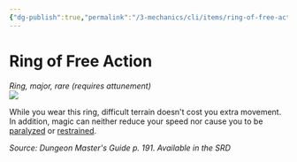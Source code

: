 ```yaml
---
{"dg-publish":true,"permalink":"/3-mechanics/cli/items/ring-of-free-action/","tags":["ttrpg-cli/compendium/src/5e/dmg","ttrpg-cli/item/attunement/required","ttrpg-cli/item/rarity/rare","ttrpg-cli/item/tier/major","ttrpg-cli/item/wondrous/ring"]}
---
```


# Ring of Free Action
*Ring, major, rare (requires attunement)*  
![](3-Mechanics/CLI/items/img/ring-of-free-action.webp#right)


While you wear this ring, difficult terrain doesn't cost you extra movement. In addition, magic can neither reduce your speed nor cause you to be [paralyzed](3-Mechanics/CLI/rules/conditions.md#Paralyzed) or [restrained](3-Mechanics/CLI/rules/conditions.md#Restrained).

*Source: Dungeon Master's Guide p. 191. Available in the <span title='Systems Reference Document (5.1)'>SRD</span>*